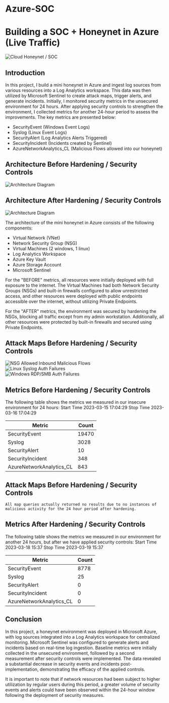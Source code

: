 # Azure-SOC
# Building a SOC + Honeynet in Azure (Live Traffic)
![Cloud Honeynet / SOC](https://i.imgur.com/ZWxe03e.jpg)

## Introduction

In this project, I build a mini honeynet in Azure and ingest log sources from various resources into a Log Analytics workspace. This data was then utilized by Microsoft Sentinel to create attack maps, trigger alerts, and generate incidents. Initially, I monitored security metrics in the unsecured environment for 24 hours. After applying security controls to strengthen the environment, I collected metrics for another 24-hour period to assess the improvements. The key metrics are presented below:


- SecurityEvent (Windows Event Logs)
- Syslog (Linux Event Logs)
- SecurityAlert (Log Analytics Alerts Triggered)
- SecurityIncident (Incidents created by Sentinel)
- AzureNetworkAnalytics_CL (Malicious Flows allowed into our honeynet)

## Architecture Before Hardening / Security Controls
![Architecture Diagram](https://i.imgur.com/aBDwnKb.jpg)

## Architecture After Hardening / Security Controls
![Architecture Diagram](https://i.imgur.com/YQNa9Pp.jpg)

The architecture of the mini honeynet in Azure consists of the following components:

- Virtual Network (VNet)
- Network Security Group (NSG)
- Virtual Machines (2 windows, 1 linux)
- Log Analytics Workspace
- Azure Key Vault
- Azure Storage Account
- Microsoft Sentinel

For the "BEFORE" metrics, all resources were initially deployed with full exposure to the internet. The Virtual Machines had both Network Security Groups (NSGs) and built-in firewalls configured to allow unrestricted access, and other resources were deployed with public endpoints accessible over the internet, without utilizing Private Endpoints.

For the "AFTER" metrics, the environment was secured by hardening the NSGs, blocking all traffic except from my admin workstation. Additionally, all other resources were protected by built-in firewalls and secured using Private Endpoints.

## Attack Maps Before Hardening / Security Controls
![NSG Allowed Inbound Malicious Flows](https://i.imgur.com/1qvswSX.png)<br>
![Linux Syslog Auth Failures](https://i.imgur.com/G1YgZt6.png)<br>
![Windows RDP/SMB Auth Failures](https://i.imgur.com/ESr9Dlv.png)<br>

## Metrics Before Hardening / Security Controls

The following table shows the metrics we measured in our insecure environment for 24 hours:
Start Time 2023-03-15 17:04:29
Stop Time 2023-03-16 17:04:29

| Metric                   | Count
| ------------------------ | -----
| SecurityEvent            | 19470
| Syslog                   | 3028
| SecurityAlert            | 10
| SecurityIncident         | 348
| AzureNetworkAnalytics_CL | 843

## Attack Maps Before Hardening / Security Controls

```All map queries actually returned no results due to no instances of malicious activity for the 24 hour period after hardening.```

## Metrics After Hardening / Security Controls

The following table shows the metrics we measured in our environment for another 24 hours, but after we have applied security controls:
Start Time 2023-03-18 15:37
Stop Time	2023-03-19 15:37

| Metric                   | Count
| ------------------------ | -----
| SecurityEvent            | 8778
| Syslog                   | 25
| SecurityAlert            | 0
| SecurityIncident         | 0
| AzureNetworkAnalytics_CL | 0

## Conclusion

In this project, a honeynet environment was deployed in Microsoft Azure, with log sources integrated into a Log Analytics workspace for centralized monitoring. Microsoft Sentinel was configured to generate alerts and incidents based on real-time log ingestion. Baseline metrics were initially collected in the unsecured environment, followed by a second measurement after security controls were implemented. The data revealed a substantial decrease in security events and incidents post-implementation, demonstrating the efficacy of the applied controls.

It is important to note that if network resources had been subject to higher utilization by regular users during this period, a greater volume of security events and alerts could have been observed within the 24-hour window following the deployment of security measures.
